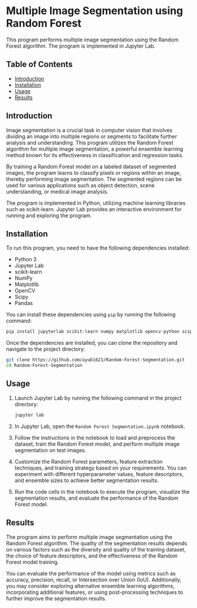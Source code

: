 # Multiple Image Segmentation using Random Forest

This program performs multiple image segmentation using the Random Forest algorithm. The program is implemented in Jupyter Lab.

## Table of Contents
- [Introduction](#introduction)
- [Installation](#installation)
- [Usage](#usage)
- [Results](#results)

## Introduction
Image segmentation is a crucial task in computer vision that involves dividing an image into multiple regions or segments to facilitate further analysis and understanding. This program utilizes the Random Forest algorithm for multiple image segmentation, a powerful ensemble learning method known for its effectiveness in classification and regression tasks.

By training a Random Forest model on a labeled dataset of segmented images, the program learns to classify pixels or regions within an image, thereby performing image segmentation. The segmented regions can be used for various applications such as object detection, scene understanding, or medical image analysis.

The program is implemented in Python, utilizing machine learning libraries such as scikit-learn. Jupyter Lab provides an interactive environment for running and exploring the program.

## Installation
To run this program, you need to have the following dependencies installed:

- Python 3
- Jupyter Lab
- scikit-learn
- NumPy
- Matplotlib
- OpenCV
- Scipy
- Pandas

You can install these dependencies using `pip` by running the following command:

```bash
pip install jupyterlab scikit-learn numpy matplotlib opencv-python scipy pandas
```

Once the dependencies are installed, you can clone the repository and navigate to the project directory:

```bash
git clone https://github.com/ayub1621/Random-Forest-Segmentation.git
cd Random-Forest-Segmentation
```

## Usage
1. Launch Jupyter Lab by running the following command in the project directory:
   ```bash
   jupyter lab
   ```

2. In Jupyter Lab, open the `Random Forest Segmentation.ipynb` notebook.

3. Follow the instructions in the notebook to load and preprocess the dataset, train the Random Forest model, and perform multiple image segmentation on test images.

4. Customize the Random Forest parameters, feature extraction techniques, and training strategy based on your requirements. You can experiment with different hyperparameter values, feature descriptors, and ensemble sizes to achieve better segmentation results.

5. Run the code cells in the notebook to execute the program, visualize the segmentation results, and evaluate the performance of the Random Forest model.

## Results
The program aims to perform multiple image segmentation using the Random Forest algorithm. The quality of the segmentation results depends on various factors such as the diversity and quality of the training dataset, the choice of feature descriptors, and the effectiveness of the Random Forest model training.

You can evaluate the performance of the model using metrics such as accuracy, precision, recall, or Intersection over Union (IoU). Additionally, you may consider exploring alternative ensemble learning algorithms, incorporating additional features, or using post-processing techniques to further improve the segmentation results.

